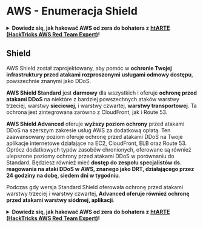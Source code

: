 # AWS - Enumeracja Shield

<details>

<summary><strong>Dowiedz się, jak hakować AWS od zera do bohatera z</strong> <a href="https://training.hacktricks.xyz/courses/arte"><strong>htARTE (HackTricks AWS Red Team Expert)</strong></a><strong>!</strong></summary>

Inne sposoby wsparcia HackTricks:

* Jeśli chcesz zobaczyć **reklamę swojej firmy w HackTricks** lub **pobrać HackTricks w formacie PDF**, sprawdź [**PLAN SUBSKRYPCJI**](https://github.com/sponsors/carlospolop)!
* Zdobądź [**oficjalne gadżety PEASS & HackTricks**](https://peass.creator-spring.com)
* Odkryj [**Rodzinę PEASS**](https://opensea.io/collection/the-peass-family), naszą kolekcję ekskluzywnych [**NFT**](https://opensea.io/collection/the-peass-family)
* **Dołącz do** 💬 [**grupy Discord**](https://discord.gg/hRep4RUj7f) lub [**grupy telegramowej**](https://t.me/peass) lub **śledź** nas na **Twitterze** 🐦 [**@hacktricks_live**](https://twitter.com/hacktricks_live)**.**
* **Podziel się swoimi sztuczkami hakerskimi, przesyłając PR-y do** [**HackTricks**](https://github.com/carlospolop/hacktricks) i [**HackTricks Cloud**](https://github.com/carlospolop/hacktricks-cloud) github repos.

</details>

## Shield

AWS Shield został zaprojektowany, aby pomóc w **ochronie Twojej infrastruktury przed atakami rozproszonymi usługami odmowy dostępu**, powszechnie znanymi jako DDoS.

**AWS Shield Standard** jest **darmowy** dla wszystkich i oferuje **ochronę przed atakami DDoS** na niektóre z bardziej powszechnych ataków warstwy trzeciej, warstwy **sieciowej**, i warstwy czwartej, **warstwy transportowej**. Ta ochrona jest zintegrowana zarówno z CloudFront, jak i Route 53.

**AWS Shield Advanced** oferuje **wyższy poziom ochrony** przed atakami DDoS na szerszym zakresie usług AWS za dodatkową opłatą. Ten zaawansowany poziom oferuje ochronę przed atakami DDoS na Twoje aplikacje internetowe działające na EC2, CloudFront, ELB oraz Route 53. Oprócz dodatkowych typów zasobów chronionych, oferowane są również ulepszone poziomy ochrony przed atakami DDoS w porównaniu do Standard. Będziesz również mieć **dostęp do zespołu specjalistów ds. reagowania na ataki DDoS w AWS, znanego jako DRT, działającego przez 24 godziny na dobę, siedem dni w tygodniu**.

Podczas gdy wersja Standard Shield oferowała ochronę przed atakami warstwy trzeciej i warstwy czwartej, **Advanced oferuje również ochronę przed atakami warstwy siódmej, aplikacji**.

<details>

<summary><strong>Dowiedz się, jak hakować AWS od zera do bohatera z</strong> <a href="https://training.hacktricks.xyz/courses/arte"><strong>htARTE (HackTricks AWS Red Team Expert)</strong></a><strong>!</strong></summary>

Inne sposoby wsparcia HackTricks:

* Jeśli chcesz zobaczyć **reklamę swojej firmy w HackTricks** lub **pobrać HackTricks w formacie PDF**, sprawdź [**PLAN SUBSKRYPCJI**](https://github.com/sponsors/carlospolop)!
* Zdobądź [**oficjalne gadżety PEASS & HackTricks**](https://peass.creator-spring.com)
* Odkryj [**Rodzinę PEASS**](https://opensea.io/collection/the-peass-family), naszą kolekcję ekskluzywnych [**NFT**](https://opensea.io/collection/the-peass-family)
* **Dołącz do** 💬 [**grupy Discord**](https://discord.gg/hRep4RUj7f) lub [**grupy telegramowej**](https://t.me/peass) lub **śledź** nas na **Twitterze** 🐦 [**@hacktricks_live**](https://twitter.com/hacktricks_live)**.**
* **Podziel się swoimi sztuczkami hakerskimi, przesyłając PR-y do** [**HackTricks**](https://github.com/carlospolop/hacktricks) i [**HackTricks Cloud**](https://github.com/carlospolop/hacktricks-cloud) github repos.

</details>
